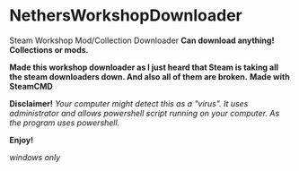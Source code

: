 # NethersWorkshopDownloader
Steam Workshop Mod/Collection Downloader
**Can download anything! Collections or mods.**


**Made this workshop downloader as I just heard that Steam is taking all the steam downloaders down. And also all of them are broken.**
**Made with SteamCMD**

**Disclaimer!**
*Your computer might detect this as a "virus". It uses administrator and allows powershell script running on your computer. As the program uses powershell.*

**Enjoy!**


_windows only_

